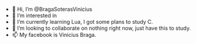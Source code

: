 - 👋 Hi, I’m @BragaSoterasVinicius
- 👀 I’m interested in 
- 🌱 I’m currently learning Lua, I got some plans to study C. 
- 💞️ I’m looking to collaborate on nothing right now, just have this to study.
- 📫 My facebook is Vinicius Braga.

<!---
BragaSoterasVinicius/BragaSoterasVinicius is a ✨ special ✨ repository because its `README.md` (this file) appears on your GitHub profile.
You can click the Preview link to take a look at your changes.
--->
